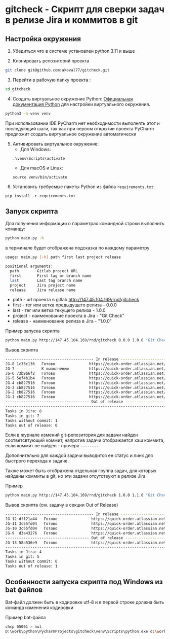 # gitcheck - Скрипт для сверки задач в релизе Jira и коммитов в git

## Настройка окружения

1. Убедиться что в системе установлен python 3.11 и выше

2. Клонировать репозиторий проекта 

```bash
git clone git@github.com:akoval77/gitcheck.git
```

3. Перейти в рабочую папку проекта :
```bash
cd gitcheck
```

4. Создать виртуальное окружение Python:
[Официальная документация Python](https://docs.python.org/3/tutorial/venv.html) для настройки виртуального окружения.


```bash
python3 -m venv venv
```

При использовании IDE PyCharm нет необходимости выполнять этот и последующий шаги, так как при первом открытии проекта PyCharm предложит создать виртуальное окружение автоматически 

5. Активировать виртуальное окружение:
   - Для Windows:
   ```
   .\venv\Scripts\activate
   ```
   - Для macOS и Linux:
   ```
   source venv/bin/activate
   ```
6. Установить требуемые пакеты Python из файла `requirements.txt`:

```
pip install -r requirements.txt
```

## Запуск скрипта

Для получения информации о параметрах командной строки выполнить команду:

```bash
python main.py -h
```
в терминале будет отображена подсказка по каждому параметру
```bash
usage: main.py [-h] path first last project release

positional arguments:
  path        Gitlab project URL 
  first       First tag or branch name
  last        Last tag branch name
  project     Jira project name
  release     Jira release name
```
   - path - url проекта в gitlab http://147.45.104.169/rnd/gitcheck   
   - first - тег или ветка предыдущего релиза - 0.0.0  
   - last - тег или ветка текущего релиза - 1.0.0
   - project - наименование проекта в Jira - "Git Check"
   - release - наименование релиза в Jira - "1.0.0" 

Пример запуска скрипта 

```bash
python main.py http://147.45.104.169/rnd/gitcheck 0.0.0 1.0.0 "Git Check" "1.0.0" 
```
Вывод скрипта
```bash
--------------------------------------- In release ---------------------------------------
JG-8 1c33c136   Готово               https://quick-order.atlassian.net/browse/JG-8
JG-7 --------   К выполнению         https://quick-order.atlassian.net/browse/JG-7
JG-6 73b9b6f2   Готово               https://quick-order.atlassian.net/browse/JG-6
JG-5 5ef4b1b4   Готово               https://quick-order.atlassian.net/browse/JG-5
JG-4 cb827516   Готово               https://quick-order.atlassian.net/browse/JG-4
JG-3 cb827516   Готово               https://quick-order.atlassian.net/browse/JG-3
JG-2 cb827516   Готово               https://quick-order.atlassian.net/browse/JG-2
JG-1 cb827516   Готово               https://quick-order.atlassian.net/browse/JG-1
------------------------------------- Out of release -------------------------------------
------------------------------------------------------------------------------------------
Tasks in Jira: 8
Tasks in git: 7
Tasks without commit: 1
Tasks out of release: 0
````
Если в журнале измений git-репозитория для задачи найден соответсвтующий коммит, напротив задачи отображается хэш коммита, если коммит не найден - прочерк <code>--------</code>

Дополнительно для каждой задачи выводится ее статус и линк для быстрого перехода к задаче.

Также может быть отображена отдельная группа задач, для которых найдены коммиты в git, но эти задачи отсутствуют в релизе Jira 

Пример
```bash
python main.py http://147.45.104.169/rnd/gitcheck 1.0.0 1.1.0 "Git Check" "1.1.0" 
```
Вывод скрипта (см. задачу в секции Out of Release)
```bash
--------------------------------------- In release ---------------------------------------
JG-12 df121a44   Готово               https://quick-order.atlassian.net/browse/JG-12
JG-11 3c55fd04   Готово               https://quick-order.atlassian.net/browse/JG-11
JG-10 3c55fd04   Готово               https://quick-order.atlassian.net/browse/JG-10
JG-9  d3a43276   Готово               https://quick-order.atlassian.net/browse/JG-9
------------------------------------- Out of release -------------------------------------
JG-13 58a536e9   Готово               https://quick-order.atlassian.net/browse/JG-13
------------------------------------------------------------------------------------------
Tasks in Jira: 4
Tasks in git: 5
Tasks without commit: 0
Tasks out of release: 1
```

## Особенности запуска скрипта под Windows из bat файлов

Bat-файл должен быть в кодировке utf-8 и в первой строке должна быть команда изменения кодировки

Пример bat-файла

```bash
chcp 65001 > nul
D:\work\python\PycharmProjects\gitcheck\venv\Scripts\python.exe d:\work\python\PycharmProjects\gitcheck\main.py http://147.45.104.169/rnd/gitcheck 0.0.0 1.0.0 "Git Check" "1.0.0" 
```
